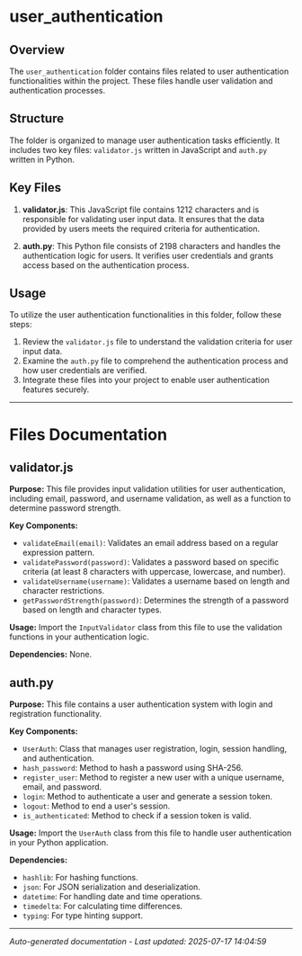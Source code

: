 # user_authentication

## Overview
The `user_authentication` folder contains files related to user authentication functionalities within the project. These files handle user validation and authentication processes.

## Structure
The folder is organized to manage user authentication tasks efficiently. It includes two key files: `validator.js` written in JavaScript and `auth.py` written in Python.

## Key Files
1. **validator.js**: This JavaScript file contains 1212 characters and is responsible for validating user input data. It ensures that the data provided by users meets the required criteria for authentication.
   
2. **auth.py**: This Python file consists of 2198 characters and handles the authentication logic for users. It verifies user credentials and grants access based on the authentication process.

## Usage
To utilize the user authentication functionalities in this folder, follow these steps:
1. Review the `validator.js` file to understand the validation criteria for user input data.
2. Examine the `auth.py` file to comprehend the authentication process and how user credentials are verified.
3. Integrate these files into your project to enable user authentication features securely.

---

# Files Documentation

## validator.js

**Purpose:** This file provides input validation utilities for user authentication, including email, password, and username validation, as well as a function to determine password strength.

**Key Components:**
- `validateEmail(email)`: Validates an email address based on a regular expression pattern.
- `validatePassword(password)`: Validates a password based on specific criteria (at least 8 characters with uppercase, lowercase, and number).
- `validateUsername(username)`: Validates a username based on length and character restrictions.
- `getPasswordStrength(password)`: Determines the strength of a password based on length and character types.

**Usage:** Import the `InputValidator` class from this file to use the validation functions in your authentication logic.

**Dependencies:** None.

## auth.py

**Purpose:** This file contains a user authentication system with login and registration functionality.

**Key Components:**
- `UserAuth`: Class that manages user registration, login, session handling, and authentication.
- `hash_password`: Method to hash a password using SHA-256.
- `register_user`: Method to register a new user with a unique username, email, and password.
- `login`: Method to authenticate a user and generate a session token.
- `logout`: Method to end a user's session.
- `is_authenticated`: Method to check if a session token is valid.

**Usage:** Import the `UserAuth` class from this file to handle user authentication in your Python application.

**Dependencies:**
- `hashlib`: For hashing functions.
- `json`: For JSON serialization and deserialization.
- `datetime`: For handling date and time operations.
- `timedelta`: For calculating time differences.
- `typing`: For type hinting support.

---
*Auto-generated documentation - Last updated: 2025-07-17 14:04:59*
